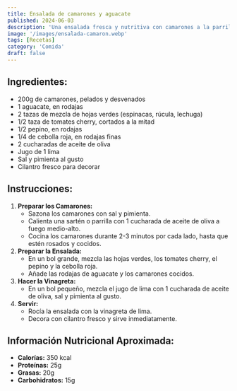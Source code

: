 ```yaml
---
title: Ensalada de camarones y aguacate
published: 2024-06-03
description: 'Una ensalada fresca y nutritiva con camarones a la parrilla, aguacate cremoso, y vegetales variados'
image: '/images/ensalada-camaron.webp'
tags: [Recetas]
category: 'Comida'
draft: false 
---
```

## Ingredientes:
- 200g de camarones, pelados y desvenados
- 1 aguacate, en rodajas
- 2 tazas de mezcla de hojas verdes (espinacas, rúcula, lechuga)
- 1/2 taza de tomates cherry, cortados a la mitad
- 1/2 pepino, en rodajas
- 1/4 de cebolla roja, en rodajas finas
- 2 cucharadas de aceite de oliva
- Jugo de 1 lima
- Sal y pimienta al gusto
- Cilantro fresco para decorar
## Instrucciones:
1. **Preparar los Camarones:**
   - Sazona los camarones con sal y pimienta.
   - Calienta una sartén o parrilla con 1 cucharada de aceite de oliva a fuego medio-alto.
   - Cocina los camarones durante 2-3 minutos por cada lado, hasta que estén rosados y cocidos.
2. **Preparar la Ensalada:**
   - En un bol grande, mezcla las hojas verdes, los tomates cherry, el pepino y la cebolla roja.
   - Añade las rodajas de aguacate y los camarones cocidos.
3. **Hacer la Vinagreta:**
   - En un bol pequeño, mezcla el jugo de lima con 1 cucharada de aceite de oliva, sal y pimienta al gusto.
4. **Servir:**
   - Rocía la ensalada con la vinagreta de lima.
   - Decora con cilantro fresco y sirve inmediatamente.
## Información Nutricional Aproximada:
- **Calorías:** 350 kcal
- **Proteínas:** 25g
- **Grasas:** 20g
- **Carbohidratos:** 15g
